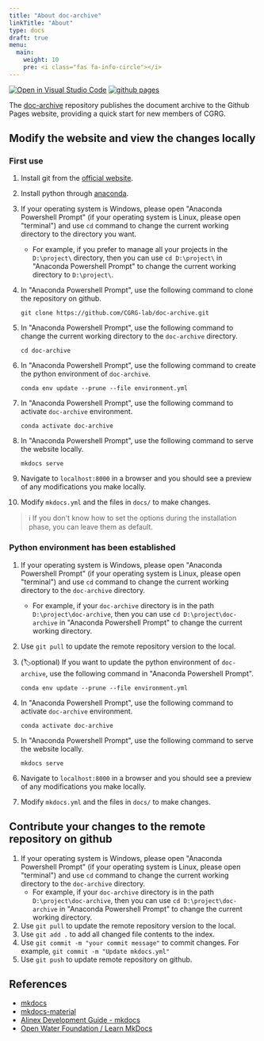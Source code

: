 ```yaml
---
title: "About doc-archive"
linkTitle: "About"
type: docs
draft: true
menu:
  main:
    weight: 10
    pre: <i class="fas fa-info-circle"></i>
---
```


<!-- TODO: migrate to hugo/docsy -->
[![Open in Visual Studio Code](https://open.vscode.dev/badges/open-in-vscode.svg)](https://open.vscode.dev/CGRG-lab/doc-archive)
[![github pages](https://github.com/CGRG-lab/doc-archive/actions/workflows/gh-pages.yml/badge.svg)](https://github.com/CGRG-lab/doc-archive/actions/workflows/gh-pages.yml)

The [doc-archive](https://github.com/CGRG-lab/doc-archive/) repository publishes the document archive to the Github Pages website, providing a quick start for new members of CGRG.

## Modify the website and view the changes locally
### First use
1. Install git from the [official website](https://git-scm.com/).
2. Install python through [anaconda](https://www.anaconda.com/products/individual).
3. If your operating system is Windows, please open "Anaconda Powershell Prompt" (if your operating system is Linux, please open "terminal") and use `cd` command to change the current working directory to the directory you want.
   - For example, if you prefer to manage all your projects in the `D:\project\` directory, then you can use `cd D:\project\` in "Anaconda Powershell Prompt" to change the current working directory to `D:\project\`.
4. In "Anaconda Powershell Prompt", use the following command to clone the repository on github.
   ```shell
   git clone https://github.com/CGRG-lab/doc-archive.git
   ```
5. In "Anaconda Powershell Prompt", use the following command to change the current working directory to the `doc-archive` directory.
   ```shell
   cd doc-archive
   ```
6. In "Anaconda Powershell Prompt", use the following command to create the python environment of `doc-archive`.
    ```shell
    conda env update --prune --file environment.yml
    ```
7. In "Anaconda Powershell Prompt", use the following command to activate `doc-archive` environment.
    ```shell
    conda activate doc-archive
    ```
8. In "Anaconda Powershell Prompt", use the following command to serve the website locally.
    ```shell
    mkdocs serve
    ```
9. Navigate to `localhost:8000` in a browser and you should see a preview of any modifications you make locally.

10. Modify `mkdocs.yml` and the files in `docs/` to make changes.

> ℹ️ If you don't know how to set the options during the installation phase, you can leave them as default.

### Python environment has been established
1. If your operating system is Windows, please open "Anaconda Powershell Prompt" (if your operating system is Linux, please open "terminal") and use `cd` command to change the current working directory to the `doc-archive` directory.
    - For example, if your `doc-archive` directory is in the path `D:\project\doc-archive`, then you can use `cd D:\project\doc-archive` in "Anaconda Powershell Prompt" to change the current working directory.
2. Use `git pull` to update the remote repository version to the local.
3.  (🏷️optional) If you want to update the python environment of `doc-archive`, use the following command in "Anaconda Powershell Prompt".
    ```shell
    conda env update --prune --file environment.yml
    ```
4. In "Anaconda Powershell Prompt", use the following command to activate `doc-archive` environment.
    ```shell
    conda activate doc-archive
    ```
5. In "Anaconda Powershell Prompt", use the following command to serve the website locally.
    ```shell
    mkdocs serve
    ```
6. Navigate to `localhost:8000` in a browser and you should see a preview of any modifications you make locally.

7.  Modify `mkdocs.yml` and the files in `docs/` to make changes.


## Contribute your changes to the remote repository on github
1. If your operating system is Windows, please open "Anaconda Powershell Prompt" (if your operating system is Linux, please open "terminal") and use `cd` command to change the current working directory to the `doc-archive` directory.
    - For example, if your `doc-archive` directory is in the path `D:\project\doc-archive`, then you can use `cd D:\project\doc-archive` in "Anaconda Powershell Prompt" to change the current working directory.
2. Use `git pull` to update the remote repository version to the local.
3. Use `git add .` to add all changed file contents to the index.
4. Use `git commit -m "your commit message"` to commit changes. For example, `git commit -m "Update mkdocs.yml"`
5. Use `git push` to update remote repository on github.

## References
- [mkdocs](https://www.mkdocs.org/)
- [mkdocs-material](https://squidfunk.github.io/mkdocs-material/)
- [Alinex Development Guide - mkdocs](https://alinex.gitlab.io/env/mkdocs/)
- [Open Water Foundation / Learn MkDocs](http://learn.openwaterfoundation.org/owf-learn-mkdocs/)


